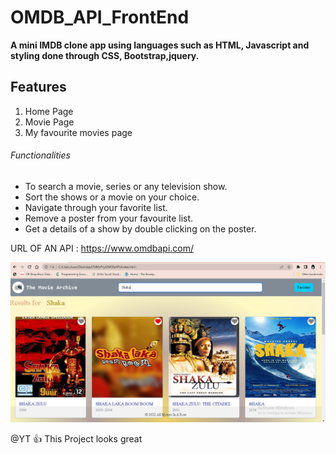 # OMDB_API_FrontEnd
**A mini IMDB clone app using languages such as HTML, Javascript and styling done through CSS, Bootstrap,jquery.**

## Features
1. Home Page
2. Movie Page
3. My favourite movies page

###### Functionalities
- To search a movie, series or any television show.
- Sort the shows or a movie on your choice.
- Navigate through your favorite list.
- Remove a poster from your favourite list.
- Get a details of a show by double clicking on the poster.

URL OF AN API : https://www.omdbapi.com/

![Project Image](https://github.com/guptapriya7171/IMDB_API_FrontEnd/blob/main/Capture.PNG)



@YT :+1: This Project looks great
